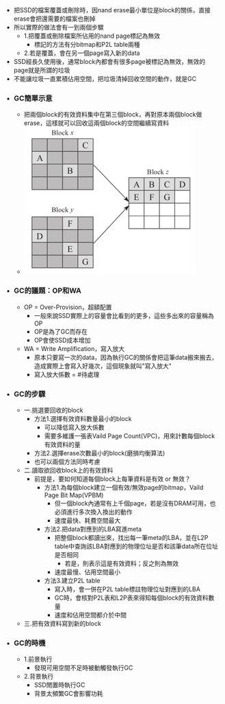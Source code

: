 - 把SSD的檔案覆蓋或刪除時，因nand erase最小單位是block的關係，直接erase會把還需要的檔案也刪掉
- 所以實際的做法會有一到兩個步驟
	- 1.把覆蓋或刪除檔案所佔用的nand page標記為無效
		- 標記的方法有分bitmap和P2L table兩種
	- 2.若是覆蓋，會在另一個page寫入新的data
- SSD經長久使用後，通常block內都會有很多page被標記為無效，無效的page就是所謂的垃圾
- 不能讓垃圾一直累積佔用空間，把垃圾清掉回收空間的動作，就是GC
- ### GC簡單示意
	- 把兩個block的有效資料集中在第三個block，再對原本兩個block做erase，這樣就可以回收這兩個block的空間繼續寫資料
	- ![image.png](../assets/image_1701420008304_0.png)
- ### GC的議題：OP和WA
	- OP = Over-Provision，超額配置
		- 一般來說SSD實際上的容量會比看到的更多，這些多出來的容量稱為OP
		- OP是為了GC而存在
		- OP會使SSD成本增加
	- WA = Write Amplification，寫入放大
		- 原本只要寫一次的data，因為執行GC的關係會把這筆data搬來搬去，造成實際上會寫入好幾次，這個現象就叫"寫入放大"
		- 寫入放大係數 = #待處理
- ### GC的步驟
	- 一.挑選要回收的block
		- 方法1.選擇有效資料數量最小的block
			- 可以降低寫入放大係數
			- 需要多維護一張表Vaild Page Count(VPC)，用來計數每個block有效資料的量
		- 方法2.選擇erase次數最小的block(磨損均衡算法)
		- 也可以兩個方法同時考慮
	- 二.讀取欲回收block上的有效資料
		- 前提是，要如何知道每個block上每筆資料是有效 or 無效？
			- 方法1.為每個block建立一個有效/無效page的bitmap，Vaild Page Bit Map(VPBM)
				- 但一個block內通常有上千個page，若是沒有DRAM可用，也必須進行多次換入換出的動作
				- 速度最快、耗費空間最大
			- 方法2.把data對應到的LBA寫進meta
				- 把整個block都讀出來，找出每一筆meta的LBA，並在L2P table中查詢該LBA對應到的物理位址是否和該筆data所在位址是否相同
					- 若是，則表示這是有效資料；反之則為無效
				- 速度最慢、佔用空間最小
			- 方法3.建立P2L table
				- 寫入時，會一併在P2L table標註物理位址對應到的LBA
				- GC時，會核對P2L表和L2P表來得知每個block的有效資料數量
				- 速度和佔用空間都介於中間
	- 三.把有效資料寫到新的block
- ### GC的時機
	- 1.前景執行
		- 發現可用空間不足時被動觸發執行GC
	- 2.背景執行
		- SSD閒置時執行GC
		- 背景太頻繁GC會影響功耗